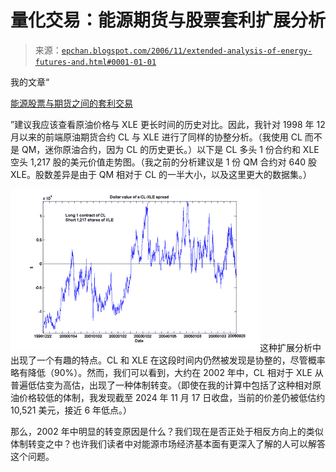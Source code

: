 <!--yml

分类：未分类

日期：2024-05-12 19:26:50

-->

# 量化交易：能源期货与股票套利扩展分析

> 来源：[`epchan.blogspot.com/2006/11/extended-analysis-of-energy-futures-and.html#0001-01-01`](http://epchan.blogspot.com/2006/11/extended-analysis-of-energy-futures-and.html#0001-01-01)

我的文章“

[能源股票与期货之间的套利交易](http://epchan.blogspot.com/2006/10/arbitrage-trade-between-energy-stocks.html)

”建议我应该查看原油价格与 XLE 更长时间的历史对比。因此，我针对 1998 年 12 月以来的前端原油期货合约 CL 与 XLE 进行了同样的协整分析。（我使用 CL 而不是 QM，迷你原油合约，因为 CL 的历史更长。）以下是 CL 多头 1 份合约和 XLE 空头 1,217 股的美元价值走势图。（我之前的分析建议是 1 份 QM 合约对 640 股 XLE。股数差异是由于 QM 相对于 CL 的一半大小，以及这里更大的数据集。）

![](img/161885c04125547a527d78f431ee3d40.png)这种扩展分析中出现了一个有趣的特点。CL 和 XLE 在这段时间内仍然被发现是协整的，尽管概率略有降低（90%）。然而，我们可以看到，大约在 2002 年中，CL 相对于 XLE 从普遍低估变为高估，出现了一种体制转变。（即使在我的计算中包括了这种相对原油价格较低的体制，我发现截至 2024 年 11 月 17 日收盘，当前的价差仍被低估约 10,521 美元，接近 6 年低点。）

那么，2002 年中明显的转变原因是什么？我们现在是否正处于相反方向上的类似体制转变之中？也许我们读者中对能源市场经济基本面有更深入了解的人可以解答这个问题。
